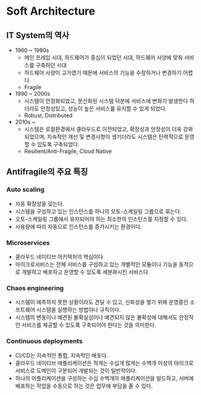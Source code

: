 # Soft Architecture
## IT System의 역사
- 1960 ~ 1980s
  - 메인 프레임 시대, 하드웨어가 중심이 되었던 시대, 하드웨어 사양에 맞춰 서비스를 구축하던 시대
  - 하드웨어 사양이 고가였기 때문에 서비스의 기능을 수정하거나 변경하기 어렵다.
  - Fragile
- 1990 ~ 2000s
  - 시스템이 안정화되었고, 분산화된 시스템 덕분에 서비스에 변화가 발생한다 하더라도 안정성있고, 성능이 높은 서비스를 유지할 수 있게 되었다.
  - Robust, Distributed
- 2010s ~
  - 시스템은 로컬환경에서 클라우드로 이전되었고, 확장성과 안정성이 더욱 강화되었으며, 지속적인 개선 및 변경사항이 생기더라도 시스템은 탄력적으로 운영할 수 있도록 구축되었다.
  - Resilient/Anti-Fragile, Cloud Native

## Antifragile의 주요 특징
### Auto scaling
- 자동 확장성을 갖는다.
- 시스템을 구성하고 있는 인스턴스를 하나의 오토-스케일링 그룹으로 묶는다.
- 오토-스케일링 그룹에서 유지되어야 하는 최소한의 인스턴스를 지정할 수 있다.
- 사용량에 따라 자동으로 인스턴스를 증가시키는 환경이다.

### Microservices
- 클라우드 네이티브 아키텍처의 핵심이다
- 마이크로서비스는 전체 서비스를 구성하고 있는 개별적인 모듈이나 기능을 동적으로 개발하고 배포하고 운영할 수 있도록 세분화시킨 서비스다.

### Chaos engineering
- 시스템이 예측하지 못한 상황이라도 견딜 수 있고, 신뢰성을 쌓기 위해 운영중인 소프트웨어 시스템을 실행하는 방법이나 규칙이다.
- 시스템의 변동이나 예견된 불확실성이나 예견되지 않은 불확성에 대해서도 안정적인 서비스를 제공할 수 있도록 구축되어야 한다는 것을 의미한다.

### Continuous deployments
- CI/CD는 지속적인 통합, 지속적인 배포다.
- 클라우드 네이티브 애플리케이션은 적게는 수십개 많게는 수백개 이상의 마이크로서비스로 도메인이 구분되어 개발되는 것이 일반적이다.
- 하나의 어플리케이션을 구성하는 수십 수백개의 애플리케이션을 빌드하고, 서버에 배포하는 작업을 수동으로 하는 것은 업무에 부담을 줄 수 있다.
